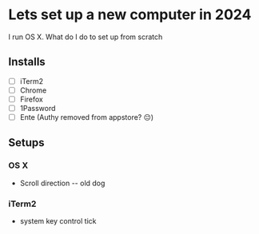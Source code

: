 # Lets set up a new computer in 2024
I run OS X. What do I do to set up from scratch

## Installs 
- [ ] iTerm2
- [ ] Chrome
- [ ] Firefox
- [ ] 1Password
- [ ] Ente (Authy removed from appstore? :pensive:)

## Setups
### OS X
* Scroll direction -- old dog
### iTerm2
* system key control tick
